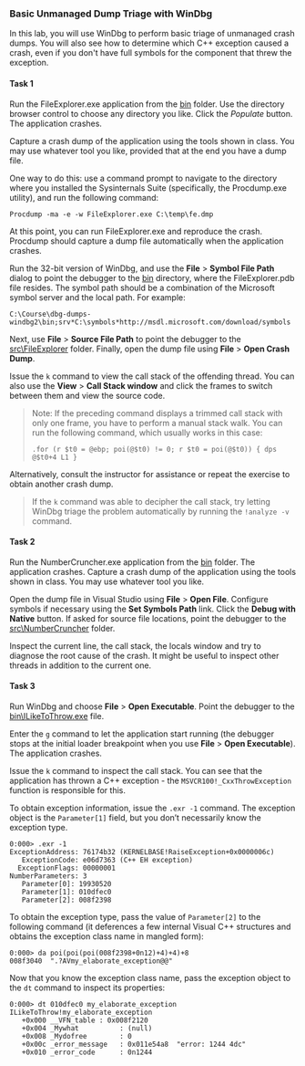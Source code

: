 ### Basic Unmanaged Dump Triage with WinDbg

In this lab, you will use WinDbg to perform basic triage of unmanaged crash dumps. You will also see how to determine which C++ exception caused a crash, even if you don't have full symbols for the component that threw the exception.

#### Task 1

Run the FileExplorer.exe application from the [bin](bin/) folder. Use the directory browser control to choose any directory you like. Click the *Populate* button. The application crashes.

Capture a crash dump of the application using the tools shown in class. You may use whatever tool you like, provided that at the end you have a dump file.

One way to do this: use a command prompt to navigate to the directory where you installed the Sysinternals Suite (specifically, the Procdump.exe utility), and run the following command:

```
Procdump -ma -e -w FileExplorer.exe C:\temp\fe.dmp
```

At this point, you can run FileExplorer.exe and reproduce the crash. Procdump should capture a dump file automatically when the application crashes.

Run the 32-bit version of WinDbg, and use the **File** > **Symbol File Path** dialog to point the debugger to the [bin](bin/) directory, where the FileExplorer.pdb file resides. The symbol path should be a combination of the Microsoft symbol server and the local path. For example:

```
C:\Course\dbg-dumps-windbg2\bin;srv*C:\symbols*http://msdl.microsoft.com/download/symbols
```

Next, use **File** > **Source File Path** to point the debugger to the [src\FileExplorer](src/FileExplorer/) folder. Finally, open the dump file using **File** > **Open Crash Dump**.

Issue the `k` command to view the call stack of the offending thread. You can also use the **View** > **Call Stack window** and click the frames to switch between them and view the source code.

> Note: If the preceding command displays a trimmed call stack with only one frame, you have to perform a manual stack walk. You can run the following command, which usually works in this case:
>
> ```
> .for (r $t0 = @ebp; poi(@$t0) != 0; r $t0 = poi(@$t0)) { dps @$t0+4 L1 }
> ```

Alternatively, consult the instructor for assistance or repeat the exercise to obtain another crash dump.

> If the `k` command was able to decipher the call stack, try letting WinDbg triage the problem automatically by running the `!analyze -v` command.

#### Task 2

Run the NumberCruncher.exe application from the [bin](bin/) folder. The application crashes. Capture a crash dump of the application using the tools shown in class. You may use whatever tool you like.

Open the dump file in Visual Studio using **File** > **Open File**. Configure symbols if necessary using the **Set Symbols Path** link. Click the **Debug with Native** button. If asked for source file locations, point the debugger to the [src\NumberCruncher](src/NumberCruncher/) folder.

Inspect the current line, the call stack, the locals window and try to diagnose the root cause of the crash. It might be useful to inspect other threads in addition to the current one.

#### Task 3

Run WinDbg and choose **File** > **Open Executable**. Point the debugger to the [bin\ILikeToThrow.exe](bin/ILikeToThrow.exe) file.

Enter the `g` command to let the application start running (the debugger stops at the initial loader breakpoint when you use **File** > **Open Executable**). The application crashes.

Issue the `k` command to inspect the call stack. You can see that the application has thrown a C++ exception - the `MSVCR100!_CxxThrowException` function is responsible for this.

To obtain exception information, issue the `.exr -1` command. The exception object is the `Parameter[1]` field, but you don’t necessarily know the exception type.

```
0:000> .exr -1
ExceptionAddress: 76174b32 (KERNELBASE!RaiseException+0x0000006c)
   ExceptionCode: e06d7363 (C++ EH exception)
  ExceptionFlags: 00000001
NumberParameters: 3
   Parameter[0]: 19930520
   Parameter[1]: 010dfec0
   Parameter[2]: 008f2398
```

To obtain the exception type, pass the value of `Parameter[2]` to the following command (it deferences a few internal Visual C++ structures and obtains the exception class name in mangled form):

```
0:000> da poi(poi(poi(008f2398+0n12)+4)+4)+8
008f3040  ".?AVmy_elaborate_exception@@"
```

Now that you know the exception class name, pass the exception object to the `dt` command to inspect its properties:

```
0:000> dt 010dfec0 my_elaborate_exception
ILikeToThrow!my_elaborate_exception
   +0x000 __VFN_table : 0x008f2120 
   +0x004 _Mywhat          : (null) 
   +0x008 _Mydofree        : 0
   +0x00c _error_message   : 0x011e54a8  "error: 1244 4dc"
   +0x010 _error_code      : 0n1244
```
